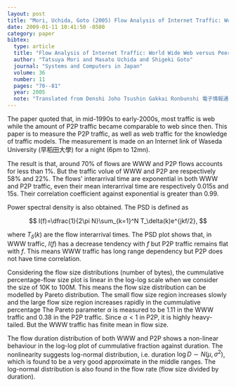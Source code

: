```yaml
---
layout: post
title: "Mori, Uchida, Goto (2005) Flow Analysis of Internet Traffic: World Wide Web versus Peer-to-Peer"
date: 2009-01-11 10:41:50 -0500
category: paper
bibtex:
  type: article
  title: "Flow Analysis of Internet Traffic: World Wide Web versus Peer-to-Peer"
  author: "Tatsuya Mori and Masato Uchida and Shigeki Goto"
  journal: "Systems and Computers in Japan"
  volume: 36
  number: 11
  pages: "70--81"
  year: 2005
  note: "Translated from Denshi Joho Tsushin Gakkai Ronbunshi 電子情報通信學會論文誌, Vol. J87-D-I, No. 5, May 2004, pp. 561–571"
---
```

The paper quoted that, in mid-1990s to early-2000s, most traffic is web while
the amount of P2P traffic became comparable to web since then. This paper is to
measure the P2P traffic, as well as web traffic for the knowledge of traffic
models. The measurement is made on an Internet link of Waseda University
(早稻田大學) for a night (6pm to 12mn).

The result is that, around 70% of flows are WWW and P2P flows accounts for less
than 1%. But the traffic volue of WWW and P2P are respectively 58% and 22%. The
flows' interarrival time are exponential in both WWW and P2P traffic, even their
mean interarrival time are respectively 0.015s and 15s. Their correlation
coefficient against exponential is greater than 0.99.

Power spectral density is also obtained. The PSD is defined as

$$ I(f)=\dfrac{1}{2\pi N}\sum_{k=1}^N T_\delta(k)e^{jkf/2}, $$

where $T_\delta(k)$ are the flow interarrival times. The PSD plot shows that, in
WWW traffic, $I(f)$ has a decrease tendency with $f$ but P2P traffic remains flat
with $f$. This means WWW traffic has long range dependency but P2P does not have
time correlation.

Considering the flow size distributions (number of bytes), the cummulative
percentage-flow size plot is linear in the log-log scale when we consider the
size of 10K to 100M. This means the flow size distribution can be modelled by
Pareto distribution. The small flow size region increases slowly and the large
flow size region increases rapidly in the cummulative percentage The Pareto
parameter $\alpha$ is measured to be 1.11 in the WWW traffic and 0.38 in the P2P
traffic. Since $\alpha<1$ in P2P, it is highly heavy-tailed. But the WWW traffic
has finite mean in flow size.

The flow duration distribution of both WWW and P2P shows a non-linear behaviour
in the log-log plot of cummulative fraction against duration. The nonlinearity
suggests log-normal distribution, i.e. duration $\log D \sim N(\mu,\sigma^2)$,
which is found to be a very good approximate in the middle ranges. The
log-normal distribution is also found in the flow rate (flow size divided by
duration).
